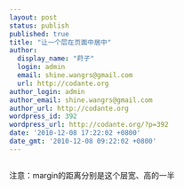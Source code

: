 ```yaml
---
layout: post
status: publish
published: true
title: "让一个层在页面中居中"
author:
  display_name: "莳子"
  login: admin
  email: shine.wangrs@gmail.com
  url: http://codante.org
author_login: admin
author_email: shine.wangrs@gmail.com
author_url: http://codante.org
wordpress_id: 392
wordpress_url: http://codante.org/?p=392
date: '2010-12-08 17:22:02 +0800'
date_gmt: '2010-12-08 09:22:02 +0800'
---
```


```css
```

注意：margin的距离分别是这个层宽、高的一半